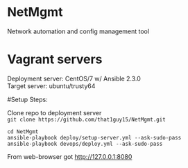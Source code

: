 # NetMgmt
Network automation and config management tool

# Vagrant servers  
Deployment server: CentOS/7 w/ Ansible 2.3.0  
Target server: ubuntu/trusty64  
  
#Setup Steps:  
  
Clone repo to deployment server  
```git clone https://github.com/that1guy15/NetMgmt.git```   
  
```cd NetMgmt```  
```ansible-playbook deploy/setup-server.yml --ask-sudo-pass```  
```ansible-playbook devops/deploy.yml --ask-sudo-pass```  
  
From web-browser got http://127.0.0.1:8080
